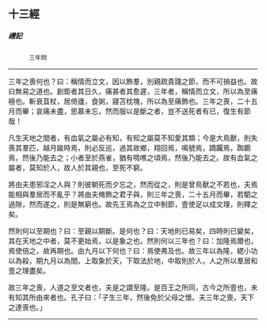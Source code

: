 

## 十三經

##### 禮記
　　　`三年問`

* * *

三年之喪何也？曰：稱情而立文，因以飾羣，別親疏貴踐之節，而不可損益也。故曰無易之道也。創鉅者其日久，痛甚者其愈遲，三年者，稱情而立文，所以為至痛極也。斬衰苴杖，居倚廬，食粥，寢苫枕塊，所以為至痛飾也。三年之喪，二十五月而畢；哀痛未盡，思慕未忘，然而服以是斷之者，豈不送死者有已，復生有節哉！

凡生天地之間者，有血氣之屬必有知，有知之屬莫不知愛其類；今是大鳥獸，則失喪其羣匹，越月踰時焉，則必反巡，過其故鄉，翔回焉，鳴號焉，蹢䠱焉，踟躕焉，然後乃能去之；小者至於燕雀，猶有啁噍之頃焉，然後乃能去之。故有血氣之屬者，莫知於人，故人於其親也，至死不窮。

將由夫患邪淫之人與？則彼朝死而夕忘之，然而從之，則是曾鳥獸之不若也，夫焉能相與羣居而不亂乎？將由夫脩飾之君子與，則三年之喪，二十五月而畢，若駟之過隙，然而遂之，則是無窮也。故先王焉為之立中制節，壹使足以成文理，則釋之矣。

然則何以至期也？曰：至親以期斷。是何也？曰：天地則已易矣，四時則已變矣，其在天地之中者，莫不更始焉，以是象之也。然則何以三年也？曰：加隆焉爾也，焉使倍之，故再期也。由九月以下何也？曰：焉使弗及也。故三年以為隆，緦小功以為殺，期九月以為間。上取象於天，下取法於地，中取則於人，人之所以羣居和壹之理盡矣。

故三年之喪，人道之至文者也，夫是之謂至隆。是百王之所同，古今之所壹也，未有知其所由來者也。孔子曰：「子生三年，然後免於父母之懷。夫三年之喪，天下之達喪也。」

* * *

